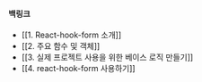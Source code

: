 
#### 백링크

- [[1. React-hook-form 소개]]
- [[2. 주요 함수 및 객체]]
- [[3. 실제 프로젝트 사용을 위한 베이스 로직 만들기]]
- [[4. react-hook-form 사용하기]]